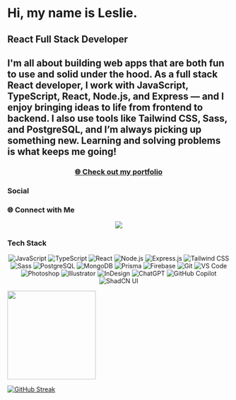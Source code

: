 <h1>Hi, my name is Leslie.</h1>

<h2>React Full Stack Developer</h2>

<h2>I'm all about building web apps that are both fun to use and solid under the hood. As a full stack React developer, I work with JavaScript, TypeScript, React, Node.js, and Express — and I enjoy bringing ideas to life from frontend to backend. I also use tools like Tailwind CSS, Sass, and PostgreSQL, and I’m always picking up something new. Learning and solving problems is what keeps me going!</h2>


<h3 align="center">
  <a href="https://leslie-lopez-anaya.netlify.app/" target="_blank">
    🌐 Check out my portfolio
  </a>
</h3>

### Social

### 🌐 Connect with Me

<p align="center">
  <a href="https://www.linkedin.com/in/leslie-lopez-anaya-1315lcla2125/" target="_blank">
    <img src="https://img.shields.io/badge/-LinkedIn-0077B5?style=for-the-badge&logo=linkedin&logoColor=white"/>
  </a>
</p>

### Tech Stack

  <div align="center">
  
![JavaScript](https://img.shields.io/badge/-JavaScript-F7DF1E?style=flat&logo=javascript&logoColor=000)
![TypeScript](https://img.shields.io/badge/-TypeScript-3178C6?style=flat&logo=typescript&logoColor=fff)
![React](https://img.shields.io/badge/-React-61DAFB?style=flat&logo=react&logoColor=000)
![Node.js](https://img.shields.io/badge/-Node.js-339933?style=flat&logo=node.js&logoColor=fff)
![Express.js](https://img.shields.io/badge/-Express.js-000?style=flat&logo=express&logoColor=fff)
![Tailwind CSS](https://img.shields.io/badge/-TailwindCSS-38B2AC?style=flat&logo=tailwind-css&logoColor=fff)
![Sass](https://img.shields.io/badge/-Sass-CC6699?style=flat&logo=sass&logoColor=fff)
![PostgreSQL](https://img.shields.io/badge/-PostgreSQL-4169E1?style=flat&logo=postgresql&logoColor=fff)
![MongoDB](https://img.shields.io/badge/-MongoDB-47A248?style=flat&logo=mongodb&logoColor=fff)
![Prisma](https://img.shields.io/badge/-Prisma-2D3748?style=flat&logo=prisma&logoColor=fff)
![Firebase](https://img.shields.io/badge/-Firebase-FFCA28?style=flat&logo=firebase&logoColor=000)
![Git](https://img.shields.io/badge/-Git-F05032?style=flat&logo=git&logoColor=fff)
![VS Code](https://img.shields.io/badge/-VS%20Code-007ACC?style=flat&logo=visual-studio-code&logoColor=fff)
![Photoshop](https://img.shields.io/badge/-Photoshop-31A8FF?style=flat&logo=adobe-photoshop&logoColor=fff)
![Illustrator](https://img.shields.io/badge/-Illustrator-FF9A00?style=flat&logo=adobe-illustrator&logoColor=fff)
![InDesign](https://img.shields.io/badge/-InDesign-FF3366?style=flat&logo=adobe-indesign&logoColor=fff)
![ChatGPT](https://img.shields.io/badge/-ChatGPT-00A67E?style=flat&logo=openai&logoColor=fff)
![GitHub Copilot](https://img.shields.io/badge/-Copilot-181717?style=flat&logo=githubcopilot&logoColor=fff)
![ShadCN UI](https://img.shields.io/badge/-shadcn/ui-111827?style=flat)

</div>


<p>
  <img height=200 align="center" src="https://github-readme-stats.vercel.app/api/top-langs?username=LeslieLopez25&theme=holi&layout=compact&langs_count=8&card_width=320" />
</p>

[![GitHub Streak](https://streak-stats.demolab.com/?user=LeslieLopez25&theme=holi-theme)](https://git.io/streak-stats)

<!---
LeslieLopez25/LeslieLopez25 is a ✨ special ✨ repository because its `README.md` (this file) appears on your GitHub profile.
You can click the Preview link to take a look at your changes.
--->
